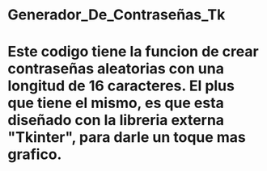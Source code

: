 # Generador_De_Contraseñas_Tk

# Este codigo tiene la funcion de crear contraseñas aleatorias con una longitud de 16 caracteres. El plus que tiene el mismo, es que esta diseñado con la libreria externa "Tkinter", para darle un toque mas grafico.
